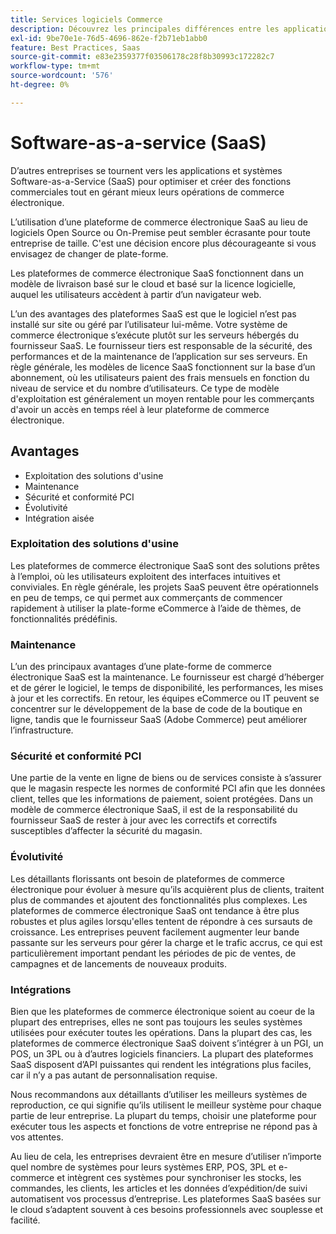 ```yaml
---
title: Services logiciels Commerce
description: Découvrez les principales différences entre les applications SaaS et d’autres options d’e-commerce Open Source auto-hébergées (sur site).
exl-id: 9be70e1e-76d5-4696-862e-f2b71eb1abb0
feature: Best Practices, Saas
source-git-commit: e83e2359377f03506178c28f8b30993c172282c7
workflow-type: tm+mt
source-wordcount: '576'
ht-degree: 0%

---
```


# Software-as-a-service (SaaS)

D’autres entreprises se tournent vers les applications et systèmes Software-as-a-Service (SaaS) pour optimiser et créer des fonctions commerciales tout en gérant mieux leurs opérations de commerce électronique.

L’utilisation d’une plateforme de commerce électronique SaaS au lieu de logiciels Open Source ou On-Premise peut sembler écrasante pour toute entreprise de taille. C&#39;est une décision encore plus décourageante si vous envisagez de changer de plate-forme.

Les plateformes de commerce électronique SaaS fonctionnent dans un modèle de livraison basé sur le cloud et basé sur la licence logicielle, auquel les utilisateurs accèdent à partir d’un navigateur web.

L’un des avantages des plateformes SaaS est que le logiciel n’est pas installé sur site ou géré par l’utilisateur lui-même. Votre système de commerce électronique s’exécute plutôt sur les serveurs hébergés du fournisseur SaaS. Le fournisseur tiers est responsable de la sécurité, des performances et de la maintenance de l’application sur ses serveurs. En règle générale, les modèles de licence SaaS fonctionnent sur la base d’un abonnement, où les utilisateurs paient des frais mensuels en fonction du niveau de service et du nombre d’utilisateurs. Ce type de modèle d&#39;exploitation est généralement un moyen rentable pour les commerçants d&#39;avoir un accès en temps réel à leur plateforme de commerce électronique.

## Avantages

- Exploitation des solutions d&#39;usine
- Maintenance
- Sécurité et conformité PCI
- Évolutivité
- Intégration aisée

### Exploitation des solutions d&#39;usine

Les plateformes de commerce électronique SaaS sont des solutions prêtes à l’emploi, où les utilisateurs exploitent des interfaces intuitives et conviviales. En règle générale, les projets SaaS peuvent être opérationnels en peu de temps, ce qui permet aux commerçants de commencer rapidement à utiliser la plate-forme eCommerce à l’aide de thèmes, de fonctionnalités prédéfinis.

### Maintenance

L’un des principaux avantages d’une plate-forme de commerce électronique SaaS est la maintenance. Le fournisseur est chargé d’héberger et de gérer le logiciel, le temps de disponibilité, les performances, les mises à jour et les correctifs. En retour, les équipes eCommerce ou IT peuvent se concentrer sur le développement de la base de code de la boutique en ligne, tandis que le fournisseur SaaS (Adobe Commerce) peut améliorer l’infrastructure.

### Sécurité et conformité PCI

Une partie de la vente en ligne de biens ou de services consiste à s’assurer que le magasin respecte les normes de conformité PCI afin que les données client, telles que les informations de paiement, soient protégées. Dans un modèle de commerce électronique SaaS, il est de la responsabilité du fournisseur SaaS de rester à jour avec les correctifs et correctifs susceptibles d’affecter la sécurité du magasin.

### Évolutivité

Les détaillants florissants ont besoin de plateformes de commerce électronique pour évoluer à mesure qu’ils acquièrent plus de clients, traitent plus de commandes et ajoutent des fonctionnalités plus complexes. Les plateformes de commerce électronique SaaS ont tendance à être plus robustes et plus agiles lorsqu&#39;elles tentent de répondre à ces sursauts de croissance. Les entreprises peuvent facilement augmenter leur bande passante sur les serveurs pour gérer la charge et le trafic accrus, ce qui est particulièrement important pendant les périodes de pic de ventes, de campagnes et de lancements de nouveaux produits.

### Intégrations

Bien que les plateformes de commerce électronique soient au coeur de la plupart des entreprises, elles ne sont pas toujours les seules systèmes utilisées pour exécuter toutes les opérations. Dans la plupart des cas, les plateformes de commerce électronique SaaS doivent s’intégrer à un PGI, un POS, un 3PL ou à d’autres logiciels financiers. La plupart des plateformes SaaS disposent d’API puissantes qui rendent les intégrations plus faciles, car il n’y a pas autant de personnalisation requise.

Nous recommandons aux détaillants d’utiliser les meilleurs systèmes de reproduction, ce qui signifie qu’ils utilisent le meilleur système pour chaque partie de leur entreprise. La plupart du temps, choisir une plateforme pour exécuter tous les aspects et fonctions de votre entreprise ne répond pas à vos attentes.

Au lieu de cela, les entreprises devraient être en mesure d’utiliser n’importe quel nombre de systèmes pour
leurs systèmes ERP, POS, 3PL et e-commerce et intègrent ces systèmes pour synchroniser les stocks, les commandes, les clients, les articles et les données d’expédition/de suivi automatisent vos processus d’entreprise. Les plateformes SaaS basées sur le cloud s’adaptent souvent à ces besoins professionnels avec souplesse et facilité.
